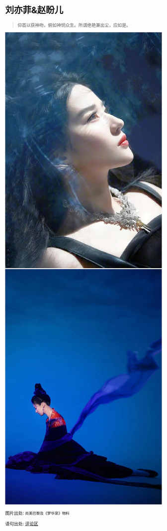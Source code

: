 # 刘亦菲&赵盼儿

> 仰首以获神吻，俯如神悯众生。所谓绝艳兼出尘，应如是。

![](/image/team/cc-2.jpg)
![](/image/team/cc.jpg)

图片出处: `尚美巴黎及《梦华录》物料`

语句出处: [评论区](https://www.bilibili.com/video/BV1Ty4y1v7Fc/?spm_id_from=333.337.search-card.all.click&vd_source=087d424162639011a33e46dbbd019cfd)
